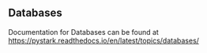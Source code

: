 ## Databases

Documentation for Databases can be found at https://pystark.readthedocs.io/en/latest/topics/databases/